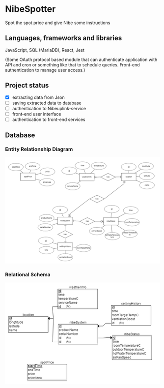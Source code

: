 # NibeSpotter

Spot the spot price and give Nibe some instructions

## Languages, frameworks and libraries

JavaScript, SQL (MariaDB), React, Jest

(Some OAuth protocol based module that can authenticate application with API and cron or something like that to schedule queries. Front-end authentication to manage user access.)

## Project status

- [x] extracting data from Json
- [ ] saving extracted data to database
- [ ] authentication to Nibeuplink-service
- [ ] front-end user interface
- [ ] authentication to front-end services

## Database

### Entity Relationship Diagram

![ER-diagram](/readme_img/ER-diagram.png)

### Relational Schema

![Relational schema](/readme_img/RelationalSchema.png)
